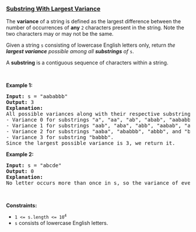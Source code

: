 ### [Substring With Largest Variance](https://leetcode.com/problems/substring-with-largest-variance)

<p>The <strong>variance</strong> of a string is defined as the largest difference between the number of occurrences of <strong>any</strong> <code>2</code> characters present in the string. Note the two characters may or may not be the same.</p>

<p>Given a string <code>s</code> consisting of lowercase English letters only, return <em>the <strong>largest variance</strong> possible among all <strong>substrings</strong> of</em> <code>s</code>.</p>

<p>A <strong>substring</strong> is a contiguous sequence of characters within a string.</p>

<p>&nbsp;</p>
<p><strong class="example">Example 1:</strong></p>

<pre>
<strong>Input:</strong> s = &quot;aababbb&quot;
<strong>Output:</strong> 3
<strong>Explanation:</strong>
All possible variances along with their respective substrings are listed below:
- Variance 0 for substrings &quot;a&quot;, &quot;aa&quot;, &quot;ab&quot;, &quot;abab&quot;, &quot;aababb&quot;, &quot;ba&quot;, &quot;b&quot;, &quot;bb&quot;, and &quot;bbb&quot;.
- Variance 1 for substrings &quot;aab&quot;, &quot;aba&quot;, &quot;abb&quot;, &quot;aabab&quot;, &quot;ababb&quot;, &quot;aababbb&quot;, and &quot;bab&quot;.
- Variance 2 for substrings &quot;aaba&quot;, &quot;ababbb&quot;, &quot;abbb&quot;, and &quot;babb&quot;.
- Variance 3 for substring &quot;babbb&quot;.
Since the largest possible variance is 3, we return it.
</pre>

<p><strong class="example">Example 2:</strong></p>

<pre>
<strong>Input:</strong> s = &quot;abcde&quot;
<strong>Output:</strong> 0
<strong>Explanation:</strong>
No letter occurs more than once in s, so the variance of every substring is 0.
</pre>

<p>&nbsp;</p>
<p><strong>Constraints:</strong></p>

<ul>
	<li><code>1 &lt;= s.length &lt;= 10<sup>4</sup></code></li>
	<li><code>s</code> consists of lowercase English letters.</li>
</ul>
